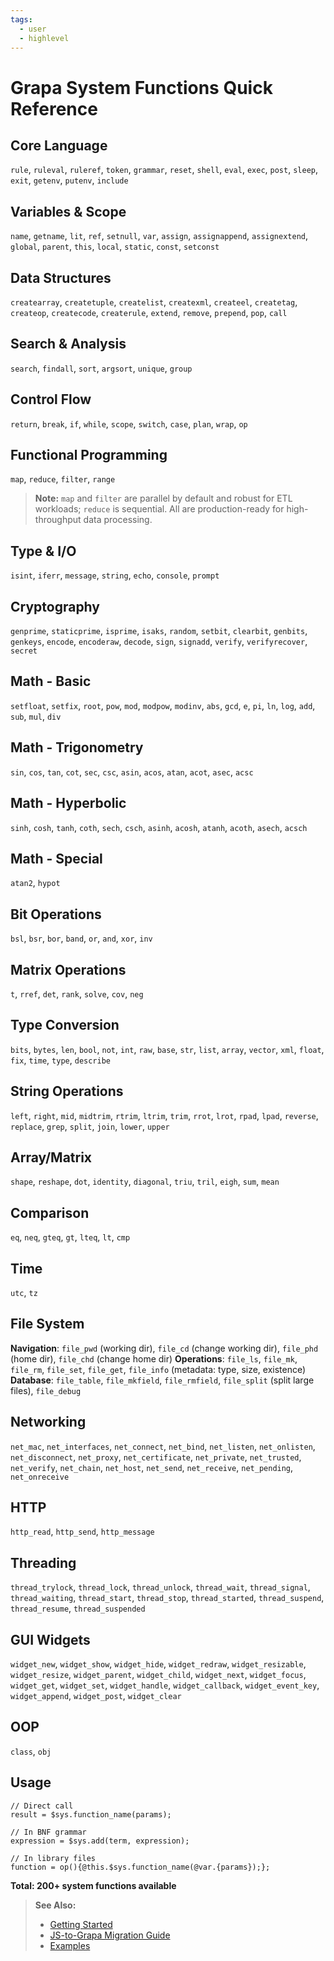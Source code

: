 ```yaml
---
tags:
  - user
  - highlevel
---
```

# Grapa System Functions Quick Reference

## Core Language
`rule`, `ruleval`, `ruleref`, `token`, `grammar`, `reset`, `shell`, `eval`, `exec`, `post`, `sleep`, `exit`, `getenv`, `putenv`, `include`

## Variables & Scope
`name`, `getname`, `lit`, `ref`, `setnull`, `var`, `assign`, `assignappend`, `assignextend`, `global`, `parent`, `this`, `local`, `static`, `const`, `setconst`

## Data Structures
`createarray`, `createtuple`, `createlist`, `createxml`, `createel`, `createtag`, `createop`, `createcode`, `createrule`, `extend`, `remove`, `prepend`, `pop`, `call`

## Search & Analysis
`search`, `findall`, `sort`, `argsort`, `unique`, `group`

## Control Flow
`return`, `break`, `if`, `while`, `scope`, `switch`, `case`, `plan`, `wrap`, `op`

## Functional Programming
`map`, `reduce`, `filter`, `range`

> **Note:** `map` and `filter` are parallel by default and robust for ETL workloads; `reduce` is sequential. All are production-ready for high-throughput data processing.

## Type & I/O
`isint`, `iferr`, `message`, `string`, `echo`, `console`, `prompt`

## Cryptography
`genprime`, `staticprime`, `isprime`, `isaks`, `random`, `setbit`, `clearbit`, `genbits`, `genkeys`, `encode`, `encoderaw`, `decode`, `sign`, `signadd`, `verify`, `verifyrecover`, `secret`

## Math - Basic
`setfloat`, `setfix`, `root`, `pow`, `mod`, `modpow`, `modinv`, `abs`, `gcd`, `e`, `pi`, `ln`, `log`, `add`, `sub`, `mul`, `div`

## Math - Trigonometry
`sin`, `cos`, `tan`, `cot`, `sec`, `csc`, `asin`, `acos`, `atan`, `acot`, `asec`, `acsc`

## Math - Hyperbolic
`sinh`, `cosh`, `tanh`, `coth`, `sech`, `csch`, `asinh`, `acosh`, `atanh`, `acoth`, `asech`, `acsch`

## Math - Special
`atan2`, `hypot`

## Bit Operations
`bsl`, `bsr`, `bor`, `band`, `or`, `and`, `xor`, `inv`

## Matrix Operations
`t`, `rref`, `det`, `rank`, `solve`, `cov`, `neg`

## Type Conversion
`bits`, `bytes`, `len`, `bool`, `not`, `int`, `raw`, `base`, `str`, `list`, `array`, `vector`, `xml`, `float`, `fix`, `time`, `type`, `describe`

## String Operations
`left`, `right`, `mid`, `midtrim`, `rtrim`, `ltrim`, `trim`, `rrot`, `lrot`, `rpad`, `lpad`, `reverse`, `replace`, `grep`, `split`, `join`, `lower`, `upper`

## Array/Matrix
`shape`, `reshape`, `dot`, `identity`, `diagonal`, `triu`, `tril`, `eigh`, `sum`, `mean`

## Comparison
`eq`, `neq`, `gteq`, `gt`, `lteq`, `lt`, `cmp`

## Time
`utc`, `tz`

## File System
**Navigation**: `file_pwd` (working dir), `file_cd` (change working dir), `file_phd` (home dir), `file_chd` (change home dir)
**Operations**: `file_ls`, `file_mk`, `file_rm`, `file_set`, `file_get`, `file_info` (metadata: type, size, existence)
**Database**: `file_table`, `file_mkfield`, `file_rmfield`, `file_split` (split large files), `file_debug`

## Networking
`net_mac`, `net_interfaces`, `net_connect`, `net_bind`, `net_listen`, `net_onlisten`, `net_disconnect`, `net_proxy`, `net_certificate`, `net_private`, `net_trusted`, `net_verify`, `net_chain`, `net_host`, `net_send`, `net_receive`, `net_pending`, `net_onreceive`

## HTTP
`http_read`, `http_send`, `http_message`

## Threading
`thread_trylock`, `thread_lock`, `thread_unlock`, `thread_wait`, `thread_signal`, `thread_waiting`, `thread_start`, `thread_stop`, `thread_started`, `thread_suspend`, `thread_resume`, `thread_suspended`

## GUI Widgets
`widget_new`, `widget_show`, `widget_hide`, `widget_redraw`, `widget_resizable`, `widget_resize`, `widget_parent`, `widget_child`, `widget_next`, `widget_focus`, `widget_get`, `widget_set`, `widget_handle`, `widget_callback`, `widget_event_key`, `widget_append`, `widget_post`, `widget_clear`

## OOP
`class`, `obj`

## Usage
```grapa
// Direct call
result = $sys.function_name(params);

// In BNF grammar
expression = $sys.add(term, expression);

// In library files
function = op(){@this.$sys.function_name(@var.{params});};
```

**Total: 200+ system functions available** 

> **See Also:**
> - [Getting Started](GETTING_STARTED.md)
> - [JS-to-Grapa Migration Guide](migrations/JS_TO_GRAPA_MIGRATION.md)
> - [Examples](EXAMPLES.md) 